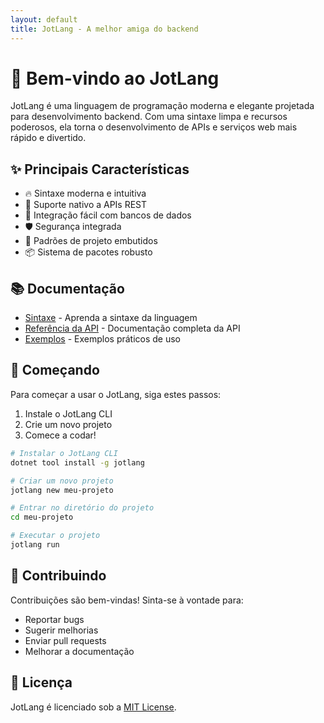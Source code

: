 ```yaml
---
layout: default
title: JotLang - A melhor amiga do backend
---
```


# 🚀 Bem-vindo ao JotLang

JotLang é uma linguagem de programação moderna e elegante projetada para desenvolvimento backend. Com uma sintaxe limpa e recursos poderosos, ela torna o desenvolvimento de APIs e serviços web mais rápido e divertido.

## ✨ Principais Características

- 🔥 Sintaxe moderna e intuitiva
- 🚀 Suporte nativo a APIs REST
- 💾 Integração fácil com bancos de dados
- 🛡️ Segurança integrada
- 🔄 Padrões de projeto embutidos
- 📦 Sistema de pacotes robusto

## 📚 Documentação

- [Sintaxe](syntax.md) - Aprenda a sintaxe da linguagem
- [Referência da API](api-reference.md) - Documentação completa da API
- [Exemplos](examples.md) - Exemplos práticos de uso

## 🚀 Começando

Para começar a usar o JotLang, siga estes passos:

1. Instale o JotLang CLI
2. Crie um novo projeto
3. Comece a codar!

```bash
# Instalar o JotLang CLI
dotnet tool install -g jotlang

# Criar um novo projeto
jotlang new meu-projeto

# Entrar no diretório do projeto
cd meu-projeto

# Executar o projeto
jotlang run
```

## 🤝 Contribuindo

Contribuições são bem-vindas! Sinta-se à vontade para:

- Reportar bugs
- Sugerir melhorias
- Enviar pull requests
- Melhorar a documentação

## 📄 Licença

JotLang é licenciado sob a [MIT License](LICENSE). 